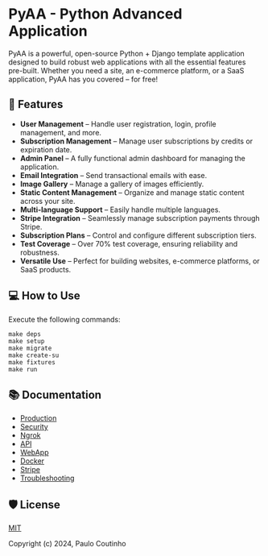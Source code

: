 # PyAA - Python Advanced Application

PyAA is a powerful, open-source Python + Django template application designed to build robust web applications with all the essential features pre-built. Whether you need a site, an e-commerce platform, or a SaaS application, PyAA has you covered – for free!

## 🚀 Features

- **User Management** – Handle user registration, login, profile management, and more.
- **Subscription Management** – Manage user subscriptions by credits or expiration date.
- **Admin Panel** – A fully functional admin dashboard for managing the application.
- **Email Integration** – Send transactional emails with ease.
- **Image Gallery** – Manage a gallery of images efficiently.
- **Static Content Management** – Organize and manage static content across your site.
- **Multi-language Support** – Easily handle multiple languages.
- **Stripe Integration** – Seamlessly manage subscription payments through Stripe.
- **Subscription Plans** – Control and configure different subscription tiers.
- **Test Coverage** – Over 70% test coverage, ensuring reliability and robustness.
- **Versatile Use** – Perfect for building websites, e-commerce platforms, or SaaS products.

## 💻 How to Use

Execute the following commands:

```
make deps
make setup
make migrate
make create-su
make fixtures
make run
```

## 📚 Documentation

- [Production](docs/production.md)
- [Security](docs/security.md)
- [Ngrok](docs/ngrok.md)
- [API](docs/api.md)
- [WebApp](docs/webapp.md)
- [Docker](docs/docker.md)
- [Stripe](docs/stripe.md)
- [Troubleshooting](docs/troubleshooting.md)

## 🛡️ License

[MIT](http://opensource.org/licenses/MIT)

Copyright (c) 2024, Paulo Coutinho
